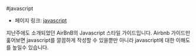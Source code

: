 #javascript

- 페이지 링크: [javascript](https://github.com/airbnb/javascript)

지난주에도 소개되었던 AirBnB의 Javascript 스타일 가이드입니다. Airbnb 가이드만 훑어보면 javascript를 깔끔하게 작성할 수 있을뿐만 아니라 javascript에 대한 이해도를 높일수 있습니다.
